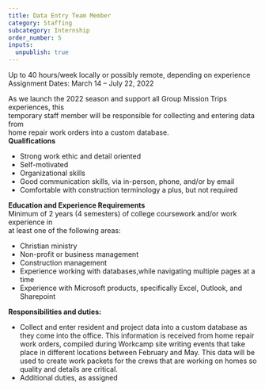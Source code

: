 ```yaml
---
title: Data Entry Team Member
category: Staffing
subcategory: Internship
order_number: 5
inputs:
  unpublish: true
---
```

Up to 40 hours/week locally or possibly remote, depending on experience<br>Assignment Dates: March 14 – July 22, 2022

As we launch the 2022 season and support all Group Mission Trips experiences, this<br>temporary staff member will be responsible for collecting and entering data from<br>home repair work orders into a custom database.<br>**Qualifications**

* Strong work ethic and detail oriented
* Self-motivated
* Organizational skills
* Good communication skills, via in-person, phone, and/or by email
* Comfortable with construction terminology a plus, but not required

**Education and Experience Requirements**<br>Minimum of 2 years (4 semesters) of college coursework and/or work experience in<br>at least one of the following areas:

* Christian ministry
* Non-profit or business management
* Construction management
* Experience working with databases,while navigating multiple pages at a time
* Experience with Microsoft products, specifically Excel, Outlook, and Sharepoint

**Responsibilities and duties:**

* Collect and enter resident and project data into a custom database as they come into the office. This information is received from home repair work orders, compiled during Workcamp site writing events that take place in different locations between February and May. This data will be used to create work packets for the crews that are working on homes so quality and details are critical.
* Additional duties, as assigned